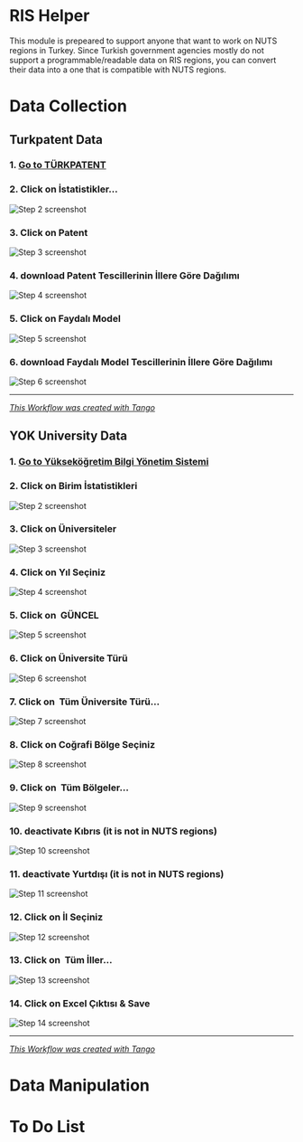 # RIS Helper

This module is prepeared to support anyone that want to work on NUTS regions in Turkey. Since Turkish government agencies mostly do not support a programmable/readable data on RIS regions, you can convert their data into a one that is compatible with NUTS regions.

# Data Collection

## Turkpatent Data

### 1. [Go to TÜRKPATENT](https://www.turkpatent.gov.tr/)

### 2. Click on İstatistikler…

![Step 2 screenshot](https://images.tango.us/workflows/787515e2-1716-498b-99f7-f8d4304720e5/steps/b2c66afb-da5b-4e88-9f7d-ece083b7ad4a/c12d675a-fbde-4e59-bb3b-4d2f53dbb320.png?crop=focalpoint&fit=crop&fp-x=0.5750&fp-y=0.1422&fp-z=2.5405&w=1200&mark-w=0.2&mark-pad=0&mark64=aHR0cHM6Ly9pbWFnZXMudGFuZ28udXMvc3RhdGljL21hZGUtd2l0aC10YW5nby13YXRlcm1hcmsucG5n&ar=1880%3A939)

### 3. Click on Patent

![Step 3 screenshot](https://images.tango.us/workflows/787515e2-1716-498b-99f7-f8d4304720e5/steps/09fbc71c-d7a4-4fac-8c60-02fe57a0782e/2a85fb69-7226-489a-9fd2-2e5cb294f87b.png?crop=focalpoint&fit=crop&fp-x=0.1505&fp-y=0.6395&fp-z=2.3096&w=1200&mark-w=0.2&mark-pad=0&mark64=aHR0cHM6Ly9pbWFnZXMudGFuZ28udXMvc3RhdGljL21hZGUtd2l0aC10YW5nby13YXRlcm1hcmsucG5n&ar=1880%3A939)

### 4. download Patent Tescillerinin İllere Göre Dağılımı

![Step 4 screenshot](https://images.tango.us/workflows/787515e2-1716-498b-99f7-f8d4304720e5/steps/dd61f91a-cc42-47a7-b920-747bc145d5af/a9680b19-d13c-4154-904e-9106ada5f7cb.png?crop=focalpoint&fit=crop&fp-x=0.5000&fp-y=0.5000&fp-z=1.0000&w=1200&mark-w=0.2&mark-pad=0&mark64=aHR0cHM6Ly9pbWFnZXMudGFuZ28udXMvc3RhdGljL21hZGUtd2l0aC10YW5nby13YXRlcm1hcmsucG5n&ar=1880%3A939)

### 5. Click on Faydalı Model

![Step 5 screenshot](https://images.tango.us/workflows/787515e2-1716-498b-99f7-f8d4304720e5/steps/d3097cc1-c509-49c0-809d-485318309c63/fe785b64-3019-40bc-8dcb-40856b09d6c2.png?crop=focalpoint&fit=crop&fp-x=0.1505&fp-y=0.2806&fp-z=2.3096&w=1200&mark-w=0.2&mark-pad=0&mark64=aHR0cHM6Ly9pbWFnZXMudGFuZ28udXMvc3RhdGljL21hZGUtd2l0aC10YW5nby13YXRlcm1hcmsucG5n&ar=1880%3A939)

### 6. download Faydalı Model Tescillerinin İllere Göre Dağılımı

![Step 6 screenshot](https://images.tango.us/workflows/787515e2-1716-498b-99f7-f8d4304720e5/steps/a1b49a04-8b05-4ada-9b4a-7ad2763d2680/6f20785a-9401-491b-81b0-c32a6c6edd6d.png?crop=focalpoint&fit=crop&fp-x=0.4282&fp-y=0.6808&fp-z=3.0000&w=1200&mark-w=0.2&mark-pad=0&mark64=aHR0cHM6Ly9pbWFnZXMudGFuZ28udXMvc3RhdGljL21hZGUtd2l0aC10YW5nby13YXRlcm1hcmsucG5n&ar=1880%3A939)

---

_[This Workflow was created with Tango](https://app.tango.us/app/workflow/787515e2-1716-498b-99f7-f8d4304720e5?utm_source=markdown&utm_medium=markdown&utm_campaign=workflow%20export%20links)_

## YOK University Data

### 1. [Go to Yükseköğretim Bilgi Yönetim Sistemi](https://istatistik.yok.gov.tr/)

### 2. Click on Birim İstatistikleri

![Step 2 screenshot](https://images.tango.us/workflows/2a97369d-76bc-4941-a2b4-dd0ea2eee531/steps/f81bc1ab-c087-424f-9f08-6f6c5c7e373b/78237562-7fa5-408d-aed4-79baef6edfb7.png?crop=focalpoint&fit=crop&fp-x=0.2418&fp-y=0.1491&fp-z=2.7852&w=1200&mark-w=0.2&mark-pad=0&mark64=aHR0cHM6Ly9pbWFnZXMudGFuZ28udXMvc3RhdGljL21hZGUtd2l0aC10YW5nby13YXRlcm1hcmsucG5n&ar=1880%3A939)

### 3. Click on Üniversiteler

![Step 3 screenshot](https://images.tango.us/workflows/2a97369d-76bc-4941-a2b4-dd0ea2eee531/steps/b22d6a8c-0cf2-46ce-840e-6dad6edc2c4d/6af5bfc0-a3bd-4be8-bebd-851bfa475b18.png?crop=focalpoint&fit=crop&fp-x=0.4098&fp-y=0.2364&fp-z=2.9147&w=1200&mark-w=0.2&mark-pad=0&mark64=aHR0cHM6Ly9pbWFnZXMudGFuZ28udXMvc3RhdGljL21hZGUtd2l0aC10YW5nby13YXRlcm1hcmsucG5n&ar=1880%3A939)

### 4. Click on Yıl Seçiniz

![Step 4 screenshot](https://images.tango.us/workflows/2a97369d-76bc-4941-a2b4-dd0ea2eee531/steps/7df9132c-bed3-48d5-a7bf-e7171af91213/9a0ecc99-b60c-470e-951c-5dafc78c5e02.png?crop=focalpoint&fit=crop&fp-x=0.0250&fp-y=0.1991&fp-z=2.9193&w=1200&mark-w=0.2&mark-pad=0&mark64=aHR0cHM6Ly9pbWFnZXMudGFuZ28udXMvc3RhdGljL21hZGUtd2l0aC10YW5nby13YXRlcm1hcmsucG5n&ar=1880%3A939)

### 5. Click on  GÜNCEL

![Step 5 screenshot](https://images.tango.us/workflows/2a97369d-76bc-4941-a2b4-dd0ea2eee531/steps/b96195ff-06c9-4507-aea9-47a5c833bede/45610994-484d-490b-a8af-66291939f669.png?crop=focalpoint&fit=crop&fp-x=0.4309&fp-y=0.2066&fp-z=3.1331&w=1200&mark-w=0.2&mark-pad=0&mark64=aHR0cHM6Ly9pbWFnZXMudGFuZ28udXMvc3RhdGljL21hZGUtd2l0aC10YW5nby13YXRlcm1hcmsucG5n&ar=1880%3A939)

### 6. Click on Üniversite Türü

![Step 6 screenshot](https://images.tango.us/workflows/2a97369d-76bc-4941-a2b4-dd0ea2eee531/steps/306a9005-5053-42c5-9a5b-6c29be5ddce9/84a1e084-d4e5-4f2c-8a8f-49037837cf21.png?crop=focalpoint&fit=crop&fp-x=0.0875&fp-y=0.1991&fp-z=2.6442&w=1200&mark-w=0.2&mark-pad=0&mark64=aHR0cHM6Ly9pbWFnZXMudGFuZ28udXMvc3RhdGljL21hZGUtd2l0aC10YW5nby13YXRlcm1hcmsucG5n&ar=1880%3A939)

### 7. Click on  Tüm Üniversite Türü…

![Step 7 screenshot](https://images.tango.us/workflows/2a97369d-76bc-4941-a2b4-dd0ea2eee531/steps/5e3854bb-10ff-4af5-9867-da5e5d660545/ab7d3c26-2228-48fd-b3e3-de91c5c68836.png?crop=focalpoint&fit=crop&fp-x=0.4309&fp-y=0.1715&fp-z=3.1331&w=1200&mark-w=0.2&mark-pad=0&mark64=aHR0cHM6Ly9pbWFnZXMudGFuZ28udXMvc3RhdGljL21hZGUtd2l0aC10YW5nby13YXRlcm1hcmsucG5n&ar=1880%3A939)

### 8. Click on Coğrafi Bölge Seçiniz

![Step 8 screenshot](https://images.tango.us/workflows/2a97369d-76bc-4941-a2b4-dd0ea2eee531/steps/9332b2ba-63cc-4c2d-b943-1d9001eb0aab/0d94d863-c88b-4bd2-a6bf-42172646a325.png?crop=focalpoint&fit=crop&fp-x=0.1657&fp-y=0.1991&fp-z=2.6743&w=1200&mark-w=0.2&mark-pad=0&mark64=aHR0cHM6Ly9pbWFnZXMudGFuZ28udXMvc3RhdGljL21hZGUtd2l0aC10YW5nby13YXRlcm1hcmsucG5n&ar=1880%3A939)

### 9. Click on  Tüm Bölgeler…

![Step 9 screenshot](https://images.tango.us/workflows/2a97369d-76bc-4941-a2b4-dd0ea2eee531/steps/8ba58620-6fea-4f7a-ba4e-e76ec969e9d1/b81ccedf-8c7d-4a16-9be5-dc9aa9a5404d.png?crop=focalpoint&fit=crop&fp-x=0.4309&fp-y=0.1715&fp-z=3.1331&w=1200&mark-w=0.2&mark-pad=0&mark64=aHR0cHM6Ly9pbWFnZXMudGFuZ28udXMvc3RhdGljL21hZGUtd2l0aC10YW5nby13YXRlcm1hcmsucG5n&ar=1880%3A939)

### 10. deactivate Kıbrıs (it is not in NUTS regions)

![Step 10 screenshot](https://images.tango.us/workflows/2a97369d-76bc-4941-a2b4-dd0ea2eee531/steps/a136330e-c755-428c-be64-fa79adaeb574/2d4e2b6c-3030-4f1b-a39b-34bc9fdafde2.png?crop=focalpoint&fit=crop&fp-x=0.4309&fp-y=0.4792&fp-z=3.1331&w=1200&mark-w=0.2&mark-pad=0&mark64=aHR0cHM6Ly9pbWFnZXMudGFuZ28udXMvc3RhdGljL21hZGUtd2l0aC10YW5nby13YXRlcm1hcmsucG5n&ar=1880%3A939)

### 11. deactivate Yurtdışı (it is not in NUTS regions)

![Step 11 screenshot](https://images.tango.us/workflows/2a97369d-76bc-4941-a2b4-dd0ea2eee531/steps/a1013fd8-8879-4c0f-a560-2c06e7e402b2/8268f290-614b-4206-98b6-e11c0a286cb4.png?crop=focalpoint&fit=crop&fp-x=0.4309&fp-y=0.5144&fp-z=3.1331&w=1200&mark-w=0.2&mark-pad=0&mark64=aHR0cHM6Ly9pbWFnZXMudGFuZ28udXMvc3RhdGljL21hZGUtd2l0aC10YW5nby13YXRlcm1hcmsucG5n&ar=1880%3A939)

### 12. Click on İl Seçiniz

![Step 12 screenshot](https://images.tango.us/workflows/2a97369d-76bc-4941-a2b4-dd0ea2eee531/steps/647ec325-5d51-4a4c-955f-1218cbfd6687/7fd9c36e-141e-4047-9be5-7dda67a62509.png?crop=focalpoint&fit=crop&fp-x=0.2239&fp-y=0.1991&fp-z=2.9560&w=1200&mark-w=0.2&mark-pad=0&mark64=aHR0cHM6Ly9pbWFnZXMudGFuZ28udXMvc3RhdGljL21hZGUtd2l0aC10YW5nby13YXRlcm1hcmsucG5n&ar=1880%3A939)

### 13. Click on  Tüm İller…

![Step 13 screenshot](https://images.tango.us/workflows/2a97369d-76bc-4941-a2b4-dd0ea2eee531/steps/c820446b-1aba-480d-a468-008c8a42eec9/d8d2f01f-8721-40ea-8e6e-b2807867386e.png?crop=focalpoint&fit=crop&fp-x=0.4309&fp-y=0.1715&fp-z=3.1331&w=1200&mark-w=0.2&mark-pad=0&mark64=aHR0cHM6Ly9pbWFnZXMudGFuZ28udXMvc3RhdGljL21hZGUtd2l0aC10YW5nby13YXRlcm1hcmsucG5n&ar=1880%3A939)

### 14. Click on Excel Çıktısı & Save

![Step 14 screenshot](https://images.tango.us/workflows/2a97369d-76bc-4941-a2b4-dd0ea2eee531/steps/470c614d-8d33-415f-a7fe-88c5357beaf6/6c05d37b-6983-4499-a828-cb7f718318b3.png?crop=focalpoint&fit=crop&fp-x=0.3205&fp-y=0.1991&fp-z=2.8702&w=1200&mark-w=0.2&mark-pad=0&mark64=aHR0cHM6Ly9pbWFnZXMudGFuZ28udXMvc3RhdGljL21hZGUtd2l0aC10YW5nby13YXRlcm1hcmsucG5n&ar=1880%3A939)

---

_[This Workflow was created with Tango](https://app.tango.us/app/workflow/2a97369d-76bc-4941-a2b4-dd0ea2eee531?utm_source=markdown&utm_medium=markdown&utm_campaign=workflow%20export%20links)_

# Data Manipulation

# To Do List
